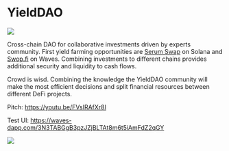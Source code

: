 # YieldDAO

![](https://server.vlzhr.top/hosted/3010082poster.png)

Cross-chain DAO for collaborative investments driven by experts community. First yield farming opportunities are [Serum Swap](https://swap.projectserum.com/) on Solana and [Swop.fi](https://swop.fi) on Waves. Combining investments to different chains provides additional security and liquidity to cash flows.

Crowd is wisd. Combining the knowledge the YieldDAO community will make the most efficient decisions and split financial resources between different DeFi projects.

Pitch: https://youtu.be/FVsIRAfXr8I

Test UI: https://waves-dapp.com/3N3TABGgB3pzJZjBLTAt8m6t5iAmFdZ2qGY

![](https://server.vlzhr.top/hosted/8790057lanation.png)
